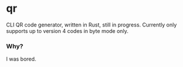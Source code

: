 # qr
CLI QR code generator, written in Rust, still in progress. Currently only supports up to version 4 codes in byte mode only. 

### Why?

I was bored.